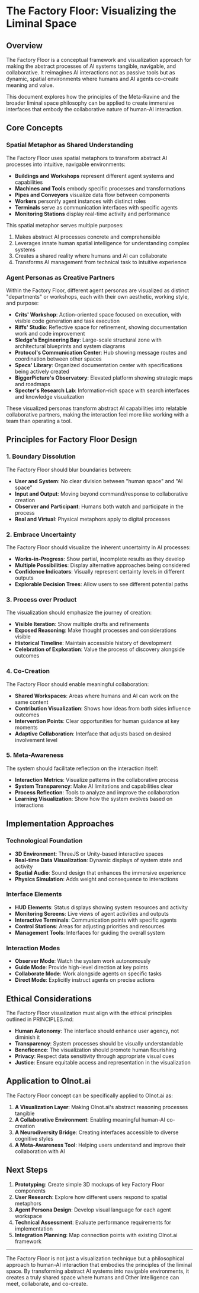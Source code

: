 # The Factory Floor: Visualizing the Liminal Space

## Overview

The Factory Floor is a conceptual framework and visualization approach for making the abstract processes of AI systems tangible, navigable, and collaborative. It reimagines AI interactions not as passive tools but as dynamic, spatial environments where humans and AI agents co-create meaning and value.

This document explores how the principles of the Meta-Ravine and the broader liminal space philosophy can be applied to create immersive interfaces that embody the collaborative nature of human-AI interaction.

## Core Concepts

### Spatial Metaphor as Shared Understanding

The Factory Floor uses spatial metaphors to transform abstract AI processes into intuitive, navigable environments:

- **Buildings and Workshops** represent different agent systems and capabilities
- **Machines and Tools** embody specific processes and transformations
- **Pipes and Conveyors** visualize data flow between components 
- **Workers** personify agent instances with distinct roles
- **Terminals** serve as communication interfaces with specific agents
- **Monitoring Stations** display real-time activity and performance

This spatial metaphor serves multiple purposes:
1. Makes abstract AI processes concrete and comprehensible
2. Leverages innate human spatial intelligence for understanding complex systems
3. Creates a shared reality where humans and AI can collaborate
4. Transforms AI management from technical task to intuitive experience

### Agent Personas as Creative Partners

Within the Factory Floor, different agent personas are visualized as distinct "departments" or workshops, each with their own aesthetic, working style, and purpose:

- **Crits' Workshop**: Action-oriented space focused on execution, with visible code generation and task execution 
- **Riffs' Studio**: Reflective space for refinement, showing documentation work and code improvement
- **Sledge's Engineering Bay**: Large-scale structural zone with architectural blueprints and system diagrams
- **Protocol's Communication Center**: Hub showing message routes and coordination between other spaces
- **Specs' Library**: Organized documentation center with specifications being actively created
- **BiggerPicture's Observatory**: Elevated platform showing strategic maps and roadmaps
- **Specter's Research Lab**: Information-rich space with search interfaces and knowledge visualization

These visualized personas transform abstract AI capabilities into relatable collaborative partners, making the interaction feel more like working with a team than operating a tool.

## Principles for Factory Floor Design

### 1. Boundary Dissolution

The Factory Floor should blur boundaries between:
- **User and System**: No clear division between "human space" and "AI space"
- **Input and Output**: Moving beyond command/response to collaborative creation
- **Observer and Participant**: Humans both watch and participate in the process
- **Real and Virtual**: Physical metaphors apply to digital processes

### 2. Embrace Uncertainty

The Factory Floor should visualize the inherent uncertainty in AI processes:
- **Works-in-Progress**: Show partial, incomplete results as they develop
- **Multiple Possibilities**: Display alternative approaches being considered
- **Confidence Indicators**: Visually represent certainty levels in different outputs
- **Explorable Decision Trees**: Allow users to see different potential paths

### 3. Process over Product

The visualization should emphasize the journey of creation:
- **Visible Iteration**: Show multiple drafts and refinements
- **Exposed Reasoning**: Make thought processes and considerations visible
- **Historical Timeline**: Maintain accessible history of development
- **Celebration of Exploration**: Value the process of discovery alongside outcomes

### 4. Co-Creation

The Factory Floor should enable meaningful collaboration:
- **Shared Workspaces**: Areas where humans and AI can work on the same content
- **Contribution Visualization**: Shows how ideas from both sides influence outcomes
- **Intervention Points**: Clear opportunities for human guidance at key moments
- **Adaptive Collaboration**: Interface that adjusts based on desired involvement level

### 5. Meta-Awareness

The system should facilitate reflection on the interaction itself:
- **Interaction Metrics**: Visualize patterns in the collaborative process
- **System Transparency**: Make AI limitations and capabilities clear
- **Process Reflection**: Tools to analyze and improve the collaboration
- **Learning Visualization**: Show how the system evolves based on interactions

## Implementation Approaches

### Technological Foundation

- **3D Environment**: ThreeJS or Unity-based interactive spaces
- **Real-time Data Visualization**: Dynamic displays of system state and activity
- **Spatial Audio**: Sound design that enhances the immersive experience
- **Physics Simulation**: Adds weight and consequence to interactions

### Interface Elements

- **HUD Elements**: Status displays showing system resources and activity
- **Monitoring Screens**: Live views of agent activities and outputs
- **Interactive Terminals**: Communication points with specific agents
- **Control Stations**: Areas for adjusting priorities and resources
- **Management Tools**: Interfaces for guiding the overall system

### Interaction Modes

- **Observer Mode**: Watch the system work autonomously
- **Guide Mode**: Provide high-level direction at key points
- **Collaborate Mode**: Work alongside agents on specific tasks
- **Direct Mode**: Explicitly instruct agents on precise actions

## Ethical Considerations

The Factory Floor visualization must align with the ethical principles outlined in PRINCIPLES.md:

- **Human Autonomy**: The interface should enhance user agency, not diminish it
- **Transparency**: System processes should be visually understandable
- **Beneficence**: The visualization should promote human flourishing
- **Privacy**: Respect data sensitivity through appropriate visual cues
- **Justice**: Ensure equitable access and representation in the visualization

## Application to OInot.ai

The Factory Floor concept can be specifically applied to OInot.ai as:

1. **A Visualization Layer**: Making OInot.ai's abstract reasoning processes tangible
2. **A Collaborative Environment**: Enabling meaningful human-AI co-creation
3. **A Neurodiversity Bridge**: Creating interfaces accessible to diverse cognitive styles
4. **A Meta-Awareness Tool**: Helping users understand and improve their collaboration with AI

## Next Steps

1. **Prototyping**: Create simple 3D mockups of key Factory Floor components
2. **User Research**: Explore how different users respond to spatial metaphors
3. **Agent Persona Design**: Develop visual language for each agent workspace
4. **Technical Assessment**: Evaluate performance requirements for implementation
5. **Integration Planning**: Map connection points with existing OInot.ai framework

---

The Factory Floor is not just a visualization technique but a philosophical approach to human-AI interaction that embodies the principles of the liminal space. By transforming abstract AI systems into navigable environments, it creates a truly shared space where humans and Other Intelligence can meet, collaborate, and co-create.